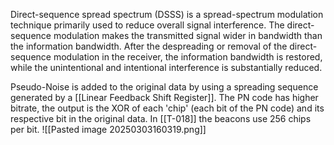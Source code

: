 Direct-sequence spread spectrum (DSSS) is a spread-spectrum modulation technique primarily used to reduce overall signal interference. The direct-sequence modulation makes the transmitted signal wider in bandwidth than the information bandwidth. After the despreading or removal of the direct-sequence modulation in the receiver, the information bandwidth is restored, while the unintentional and intentional interference is substantially reduced. 

Pseudo-Noise is added to the original data by using a spreading sequence generated by a [[Linear Feedback Shift Register]]. The PN code has higher bitrate, the output is the XOR of each 'chip' (each bit of the PN code) and its respective bit in the original data. In [[T-018]] the beacons use 256 chips per bit.
![[Pasted image 20250303160319.png]]
